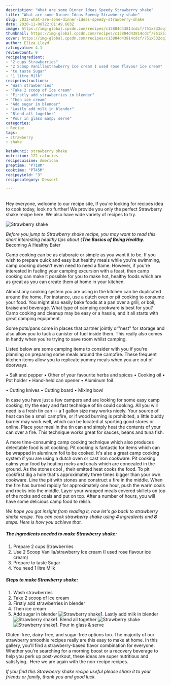 ```yaml
---
description: "What are some Dinner Ideas Speedy Strawberry shake"
title: "What are some Dinner Ideas Speedy Strawberry shake"
slug: 3033-what-are-some-dinner-ideas-speedy-strawberry-shake
date: 2020-11-08T22:01:49.603Z
image: https://img-global.cpcdn.com/recipes/c13884d43814cdcf/751x532cq70/strawberry-shake-recipe-main-photo.jpg
thumbnail: https://img-global.cpcdn.com/recipes/c13884d43814cdcf/751x532cq70/strawberry-shake-recipe-main-photo.jpg
cover: https://img-global.cpcdn.com/recipes/c13884d43814cdcf/751x532cq70/strawberry-shake-recipe-main-photo.jpg
author: Eliza Lloyd
ratingvalue: 4.1
reviewcount: 9
recipeingredient:
- "2 cups Strawberries"
- "2 Scoop Vanillastrawberry Ice cream I used rose flavour ice cream"
- "to taste Sugar"
- "1 litre Milk"
recipeinstructions:
- "Wash strawberries"
- "Take 2 scoop of Ice cream"
- "Firstly add strawberries in blender"
- "Then ice cream"
- "Add sugar in blender"
- "Lastly add milk in blender"
- "Blend all together"
- "Pour in glass &amp; serve"
categories:
- Recipe
tags:
- strawberry
- shake

katakunci: strawberry shake 
nutrition: 122 calories
recipecuisine: American
preptime: "PT18M"
cooktime: "PT45M"
recipeyield: "3"
recipecategory: Dessert

---
```

<br>
Hey everyone, welcome to our recipe site, If you're looking for recipes idea to cook today, look no further! We provide you only the perfect Strawberry shake recipe here. We also have wide variety of recipes to try.
<br>


![Strawberry shake](https://img-global.cpcdn.com/recipes/c13884d43814cdcf/751x532cq70/strawberry-shake-recipe-main-photo.jpg)

<i>Before you jump to Strawberry shake recipe, you may want to read this short interesting healthy tips about {<strong>The Basics of Being Healthy</strong>.</i>
Becoming A Healthy Eater

    
Camp cooking can be as elaborate or simple as you want it to be. If you wish to prepare quick and easy but healthy meals while you're swimming, camp cooking doesn't even need to need a flame. However, if you're interested in fueling your camping excursion with a feast, then camp cooking can make it possible for you to make hot, healthy foods which are as great as you can create them at home in your kitchen.

 Almost any cooking system you are using in the kitchen can be duplicated around the home. For instance, use a dutch oven or pit cooking to consume your food. You might also easily bake foods at a pan over a grill, or boil, braise and beverage. What type of camping cookware is best for you? Camp cooking and cleanup may be easy or a hassle, and it all starts with great camping equipment.

Some pots/pans come in places that partner jointly or"nest" for storage and also allow you to tuck a canister of fuel inside them. This really also comes in handy when you're trying to save room whilst camping.

Listed below are some camping items to consider with you if you're planning on preparing some meals around the campfire. These frequent kitchen items allow you to replicate yummy meals when you are out of doorways.

• Salt and pepper
• Other of your favourite herbs and spices
• Cooking oil
• Pot holder
• Hand-held can opener
• Aluminum foil

• Cutting knives
• Cutting board
• Mixing bowl


In case you have just a few campers and are looking for some easy camp cooking, try the easy and fast technique of tin could cooking. All you will need is a fresh tin can -- a 1 gallon size may works nicely. Your source of heat can be a small campfire, or if wood burning is prohibited, a little buddy burner may work well, which can be located at sporting good stores or online. Place your meal in the tin can and simply heat the contents of your can over a fire.  This technique works great for sauces, beans and tuna fish.

A more time-consuming camp cooking technique which also produces delectable food is pit cooking. Pit cooking is fantastic for items which can be wrapped in aluminum foil to be cooked.  It's also a great camp cooking system if you are using a dutch oven or cast iron cookware. Pit cooking calms your food by heating rocks and coals which are concealed in the ground. As the stones cool , their emitted heat cooks the food. To pit cookfirst dig a hole that's approximately three times bigger than your own cookware. Line the pit with stones and construct a fire in the middle. When the fire has burned rapidly for approximately one hour, push the warm coals and rocks into the middle. Layer your wrapped meals covered skillets on top of the rocks and coals and put on top. After a number of hours, you will have some delicious camp food to relish.


<i>We hope you got insight from reading it, now let's go back to strawberry shake recipe. You can cook strawberry shake using <strong>4</strong> ingredients and <strong>8</strong> steps. Here is how you achieve that.
</i>

##### The ingredients needed to make Strawberry shake:

1. Prepare 2 cups Strawberries
1. Use 2 Scoop Vanilla/strawberry Ice cream (I used rose flavour ice cream)
1. Prepare to taste Sugar
1. You need 1 litre Milk


##### Steps to make Strawberry shake:

1. Wash strawberries
1. Take 2 scoop of Ice cream
1. Firstly add strawberries in blender
1. Then ice cream
1. Add sugar in blender
<img src="//assets-global.cpcdn.com/assets/icons/button_play-2c75c40dde080a61004c1f40b05d8f140eaff45d7e9e6481dc71c63d2e7c4909.png" alt="Strawberry shake">1. Lastly add milk in blender
<img src="//assets-global.cpcdn.com/assets/icons/button_play-2c75c40dde080a61004c1f40b05d8f140eaff45d7e9e6481dc71c63d2e7c4909.png" alt="Strawberry shake">1. Blend all together
<img src="//assets-global.cpcdn.com/assets/icons/button_play-2c75c40dde080a61004c1f40b05d8f140eaff45d7e9e6481dc71c63d2e7c4909.png" alt="Strawberry shake"><img src="//assets-global.cpcdn.com/assets/icons/button_play-2c75c40dde080a61004c1f40b05d8f140eaff45d7e9e6481dc71c63d2e7c4909.png" alt="Strawberry shake">1. Pour in glass &amp; serve


Gluten-free, dairy-free, and sugar-free options too. The majority of our strawberry smoothie recipes really are this easy to make at home. In this gallery, you&#39;ll find a strawberry-based flavor combination for everyone. Whether you&#39;re searching for a morning boost or a recovery beverage to help you perk up post-workout, these ideas are super nutritious and satisfying.. Here we are again with the non-recipe recipes. 

<i>If you find this Strawberry shake recipe useful please share it to your friends or family, thank you and good luck.</i>

